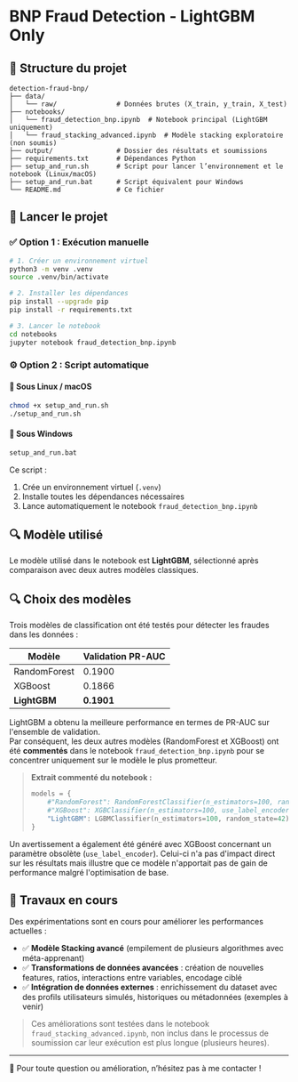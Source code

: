 # BNP Fraud Detection - LightGBM Only

## 📁 Structure du projet

```
detection-fraud-bnp/
├── data/
│   └── raw/               # Données brutes (X_train, y_train, X_test)
├── notebooks/
│   └── fraud_detection_bnp.ipynb  # Notebook principal (LightGBM uniquement)
│   └── fraud_stacking_advanced.ipynb  # Modèle stacking exploratoire (non soumis)
├── output/                # Dossier des résultats et soumissions
├── requirements.txt       # Dépendances Python
├── setup_and_run.sh       # Script pour lancer l’environnement et le notebook (Linux/macOS)
├── setup_and_run.bat      # Script équivalent pour Windows
└── README.md              # Ce fichier
```

## 🚀 Lancer le projet

### ✅ Option 1 : Exécution manuelle

```bash
# 1. Créer un environnement virtuel
python3 -m venv .venv
source .venv/bin/activate

# 2. Installer les dépendances
pip install --upgrade pip
pip install -r requirements.txt

# 3. Lancer le notebook
cd notebooks
jupyter notebook fraud_detection_bnp.ipynb
```

### ⚙️ Option 2 : Script automatique

#### 🔹 Sous Linux / macOS

```bash
chmod +x setup_and_run.sh
./setup_and_run.sh
```

#### 🔹 Sous Windows

```cmd
setup_and_run.bat
```

Ce script :
1. Crée un environnement virtuel (`.venv`)
2. Installe toutes les dépendances nécessaires
3. Lance automatiquement le notebook `fraud_detection_bnp.ipynb`

## 🔍 Modèle utilisé
Le modèle utilisé dans le notebook est **LightGBM**, sélectionné après comparaison avec deux autres modèles classiques.

## 🔍 Choix des modèles

Trois modèles de classification ont été testés pour détecter les fraudes dans les données :

| Modèle         | Validation PR-AUC |
|----------------|-------------------|
| RandomForest   | 0.1900            |
| XGBoost        | 0.1866            |
| **LightGBM**   | **0.1901**        |

LightGBM a obtenu la meilleure performance en termes de PR-AUC sur l'ensemble de validation.  
Par conséquent, les deux autres modèles (RandomForest et XGBoost) ont été **commentés** dans le notebook `fraud_detection_bnp.ipynb` pour se concentrer uniquement sur le modèle le plus prometteur.

> **Extrait commenté du notebook :**
> ```python
> models = {
>     #"RandomForest": RandomForestClassifier(n_estimators=100, random_state=42, n_jobs=-1),
>     #"XGBoost": XGBClassifier(n_estimators=100, use_label_encoder=False, eval_metric="logloss", random_state=42),
>     "LightGBM": LGBMClassifier(n_estimators=100, random_state=42)
> }
> ```

Un avertissement a également été généré avec XGBoost concernant un paramètre obsolète (`use_label_encoder`). Celui-ci n'a pas d'impact direct sur les résultats mais illustre que ce modèle n'apportait pas de gain de performance malgré l'optimisation de base.

## 🔧 Travaux en cours

Des expérimentations sont en cours pour améliorer les performances actuelles :

- ✅ **Modèle Stacking avancé** (empilement de plusieurs algorithmes avec méta-apprenant)
- ✅ **Transformations de données avancées** : création de nouvelles features, ratios, interactions entre variables, encodage ciblé
- ✅ **Intégration de données externes** : enrichissement du dataset avec des profils utilisateurs simulés, historiques ou métadonnées (exemples à venir)

> Ces améliorations sont testées dans le notebook `fraud_stacking_advanced.ipynb`, non inclus dans le processus de soumission car leur exécution est plus longue (plusieurs heures).

---

📧 Pour toute question ou amélioration, n’hésitez pas à me contacter !
